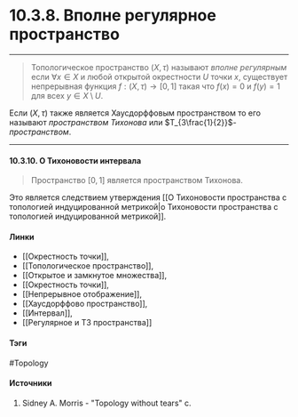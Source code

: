 # 10.3.8. Вполне регулярное пространство
***
>Топологическое пространство $(X,\tau)$ называют *вполне регулярным* если $\forall x\in X$ и любой открытой окрестности $U$ точки $x$, существует непрерывная функция $f:(X,\tau)\to[0,1]$ такая что $f(x)=0$ и $f(y)=1$ для всех $y\in X\setminus U$.

Если $(X,\tau)$ также является Хаусдорффовым пространством то его называют *пространством Тихонова* или $T_{3\frac{1}{2}}$*-пространством*.
***
#### 10.3.10. О Тихоновости интервала
> Пространство $[0,1]$ является пространством Тихонова.

Это является следствием утверждения [[О Тихоновости пространства с топологией индуцированной метрикой|о Тихоновости пространства с топологией индуцированной метрикой]].
#### Линки
- [[Окрестность точки]],
- [[Топологическое пространство]],
- [[Открытое и замкнутое множества]],
- [[Окрестность точки]],
- [[Непрерывное отображение]],
- [[Хаусдорффово пространство]],
- [[Интервал]],
- [[Регулярное и T3 пространства]]
#### Тэги
 #Topology 
#### Источники
1. Sidney A. Morris - "Topology without tears" c.